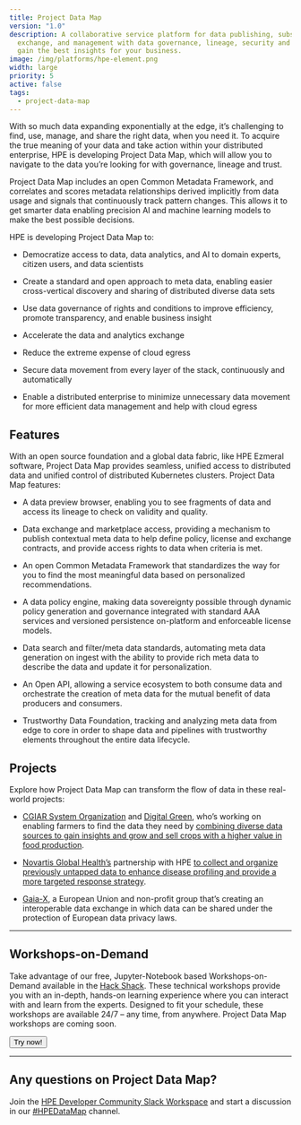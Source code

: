 ```yaml
---
title: Project Data Map
version: "1.0"
description: A collaborative service platform for data publishing, subscription,
  exchange, and management with data governance, lineage, security and trust to
  gain the best insights for your business.
image: /img/platforms/hpe-element.png
width: large
priority: 5
active: false
tags:
  - project-data-map
---
```

With so much data expanding exponentially at the edge, it’s challenging to find, use, manage, and share the right data, when you need it. To acquire the true meaning of your data and take action within your distributed enterprise, HPE is developing Project Data Map, which will allow you to navigate to the data you’re looking for with governance, lineage and trust. 


Project Data Map includes an open Common Metadata Framework, and correlates and scores metadata relationships derived implicitly from data usage and signals that continuously track pattern changes. This allows it to get smarter data enabling precision AI and machine learning models to make the best possible decisions.  

HPE is developing Project Data Map to:


* Democratize access to data, data analytics, and AI to domain experts, citizen users, and data scientists

* Create a standard and open approach to meta data, enabling easier cross-vertical discovery and sharing of distributed diverse data sets

* Use data governance of rights and conditions to improve efficiency, promote transparency, and enable business insight

* Accelerate the data and analytics exchange

* Reduce the extreme expense of cloud egress

* Secure data movement from every layer of the stack, continuously and automatically

* Enable a distributed enterprise to minimize unnecessary data movement for more efficient data management and help with cloud egress


## Features

With an open source foundation and a global data fabric, like HPE Ezmeral software, Project Data Map provides seamless, unified access to distributed data and unified control of distributed Kubernetes clusters. Project Data Map features:

* A data preview browser, enabling you to see fragments of data and access its lineage to check on validity and quality.

* Data exchange and marketplace access, providing a mechanism to publish contextual meta data to help define policy, license and exchange contracts, and provide access rights to data when criteria is met.

* An open Common Metadata Framework that standardizes the way for you to find the most meaningful data based on personalized recommendations.

* A data policy engine, making data sovereignty possible through dynamic policy generation and governance integrated with standard AAA services and versioned persistence on-platform and enforceable license models.

* Data search and filter/meta data standards, automating meta data generation on ingest with the ability to provide rich meta data to describe the data and update it for personalization.

* An Open API, allowing a service ecosystem to both consume data and orchestrate the creation of meta data for the mutual benefit of data producers and consumers.

* Trustworthy Data Foundation, tracking and analyzing meta data from edge to core in order to shape data and pipelines with trustworthy elements throughout the entire data lifecycle.   




## Projects


Explore how Project Data Map can transform the flow of data in these real-world projects:   


* [CGIAR System Organization](https://www.cgiar.org/how-we-work/governance/system-organization/) and [Digital Green](https://www.digitalgreen.org/), who’s working on enabling farmers to find the data they need by [combining diverse data sources to gain insights and grow and sell crops with a higher value in food production](https://www.hpe.com/us/en/discover-more-network/events/discover-2021/results.html/search/DEMO4480?media-id=%2Fus%2Fen%2Fresources%2Fdiscover%2Flas-vegas-2021%2FDiscover2021-24480%2F_jcr_content.details.json).

* [Novartis Global Health’s](https://www.novartis.com/esg/global-health) partnership with HPE [to collect and organize previously untapped data to enhance disease profiling and provide a more targeted response strategy](https://www.hpe.com/us/en/newsroom/news-advisory/2021/06/hewlett-packard-enterprise-and-novartis-join-forces-to-advance-novartis-global-health-efforts.html).

* [Gaia-X](https://www.data-infrastructure.eu/GAIAX/Navigation/EN/Home/home.html), a European Union and non-profit group that’s creating an interoperable data exchange in which data can be shared under the protection of European data privacy laws.
 
--- 


## Workshops-on-Demand


Take advantage of our free, Jupyter-Notebook based Workshops-on-Demand available in the [Hack Shack](https://developer.hpe.com/hackshack/). These technical workshops provide you with an in-depth, hands-on learning experience where you can interact with and learn from the experts. Designed to fit your schedule, these workshops are available 24/7 – any time, from anywhere. Project Data Map workshops are coming soon.

<link rel="stylesheet" href="https://www.w3schools.com/w3css/4/w3.css">
<div class="w3-container w3-center w3-margin-bottom">
  <a href="/hackshack/workshops"><button type="button" class="button">Try now!</button></a>
</div>

---


## Any questions on Project Data Map?


Join the [HPE Developer Community Slack Workspace](https://slack.hpedev.io/) and start a discussion in our [#HPEDataMap](https://hpedev.slack.com/archives/C03LU2V1CSJ) channel.
